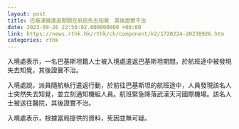 ```yaml
---
layout: post
title: 巴裔漢被遣返期間在航班失去知覺　其後證實不治
date: 2023-09-26 22:50:02.000000000 +08:00
link: https://news.rthk.hk/rthk/ch/component/k2/1720224-20230926.htm
categories: rthk
---
```


入境處表示，一名巴基斯坦籍人士被入境處遣返巴基斯坦期間，於航班途中被發現失去知覺，其後證實不治。

入境處說，派員隨航執行遣返行動，於前往巴基斯坦的航班途中，人員發現該名人士突然失去知覺，並立刻通知機組人員。航班緊急降落武漢天河國際機場。該名人士被送往醫院，其後證實不治。

入境處表示，根據當局提供的資料，死因並無可疑。
